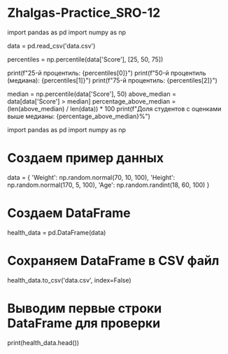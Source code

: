 # Zhalgas-Practice_SRO-12
import pandas as pd
import numpy as np

data = pd.read_csv('data.csv')

percentiles = np.percentile(data['Score'], [25, 50, 75])

print(f"25-й процентиль: {percentiles[0]}")
print(f"50-й процентиль (медиана): {percentiles[1]}")
print(f"75-й процентиль: {percentiles[2]}")

median = np.percentile(data['Score'], 50)
above_median = data[data['Score'] > median]
percentage_above_median = (len(above_median) / len(data)) * 100
print(f"Доля студентов с оценками выше медианы: {percentage_above_median}%")


import pandas as pd
import numpy as np

# Создаем пример данных
data = {
    'Weight': np.random.normal(70, 10, 100),
    'Height': np.random.normal(170, 5, 100),
    'Age': np.random.randint(18, 60, 100)
}

# Создаем DataFrame
health_data = pd.DataFrame(data)

# Сохраняем DataFrame в CSV файл
health_data.to_csv('data.csv', index=False)

# Выводим первые строки DataFrame для проверки
print(health_data.head())
